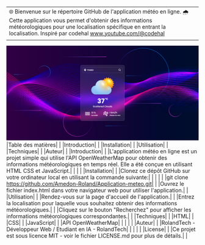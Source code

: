 | | |
|-|-|
|🌐 Bienvenue sur le répertoire GitHub de l'application météo en ligne. 🌧️ Cette application vous permet d'obtenir des informations météorologiques pour une localisation spécifique en entrant la localisation. Inspiré par codehal www.youtube.com/@codehal | |
| | |
![Aperçu de l'effet parallax](capture.png)
|Table des matières| |
|Introduction| |
|Installation| |
|Utilisation| |
|Techniques| |
|Auteur| |
|Introduction| |
|L'application météo en ligne est un projet simple qui utilise l'API OpenWeatherMap pour obtenir des informations météorologiques en temps réel. Elle a été conçue en utilisant HTML CSS et JavaScript.|
| | |
|Installation| |
|Clonez ce dépôt GitHub sur votre ordinateur local en utilisant la commande suivante:| |
| | |
|git clone  https://github.com/Amedon-Roland/Application-meteo.git| |
|Ouvrez le fichier index.html dans votre navigateur web pour utiliser l'application.| |
|Utilisation| |
|Rendez-vous sur la page d'accueil de l'application.| |
|Entrez la localisation pour laquelle vous souhaitez obtenir des informations météorologiques.| |
|Cliquez sur le bouton "Recherchez" pour afficher les informations météorologiques correspondantes.| |
|Techniques| |
|HTML| |
|CSS| |
|JavaScript| |
|API OpenWeatherMap| |
| | |
|Auteur| |
|RolandTech - Développeur Web / Etudiant en IA - RolandTech| |
| | |
|License| |
|Ce projet est sous licence MIT - voir le fichier LICENSE.md pour plus de détails.| |
